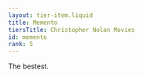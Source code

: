 ```yaml
---
layout: tier-item.liquid
title: Memento
tiersTitle: Christopher Nolan Movies
id: memento
rank: S
---
```


The bestest.